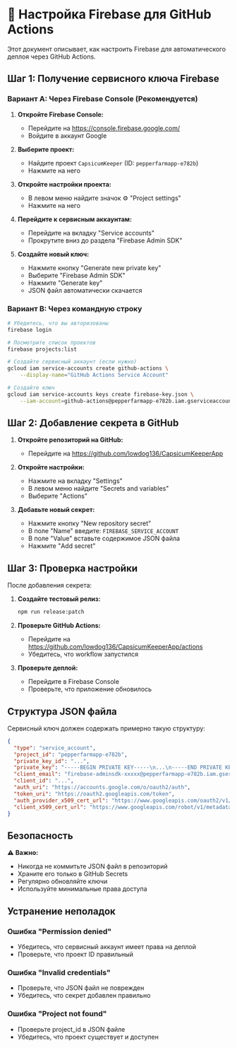# 🔐 Настройка Firebase для GitHub Actions

Этот документ описывает, как настроить Firebase для автоматического деплоя через GitHub Actions.

## Шаг 1: Получение сервисного ключа Firebase

### Вариант A: Через Firebase Console (Рекомендуется)

1. **Откройте Firebase Console:**

   - Перейдите на https://console.firebase.google.com/
   - Войдите в аккаунт Google

2. **Выберите проект:**

   - Найдите проект `CapsicumKeeper` (ID: `pepperfarmapp-e782b`)
   - Нажмите на него

3. **Откройте настройки проекта:**

   - В левом меню найдите значок ⚙️ "Project settings"
   - Нажмите на него

4. **Перейдите к сервисным аккаунтам:**

   - Перейдите на вкладку "Service accounts"
   - Прокрутите вниз до раздела "Firebase Admin SDK"

5. **Создайте новый ключ:**
   - Нажмите кнопку "Generate new private key"
   - Выберите "Firebase Admin SDK"
   - Нажмите "Generate key"
   - JSON файл автоматически скачается

### Вариант B: Через командную строку

```bash
# Убедитесь, что вы авторизованы
firebase login

# Посмотрите список проектов
firebase projects:list

# Создайте сервисный аккаунт (если нужно)
gcloud iam service-accounts create github-actions \
    --display-name="GitHub Actions Service Account"

# Создайте ключ
gcloud iam service-accounts keys create firebase-key.json \
    --iam-account=github-actions@pepperfarmapp-e782b.iam.gserviceaccount.com
```

## Шаг 2: Добавление секрета в GitHub

1. **Откройте репозиторий на GitHub:**

   - Перейдите на https://github.com/lowdog136/CapsicumKeeperApp

2. **Откройте настройки:**

   - Нажмите на вкладку "Settings"
   - В левом меню найдите "Secrets and variables"
   - Выберите "Actions"

3. **Добавьте новый секрет:**
   - Нажмите кнопку "New repository secret"
   - В поле "Name" введите: `FIREBASE_SERVICE_ACCOUNT`
   - В поле "Value" вставьте содержимое JSON файла
   - Нажмите "Add secret"

## Шаг 3: Проверка настройки

После добавления секрета:

1. **Создайте тестовый релиз:**

   ```bash
   npm run release:patch
   ```

2. **Проверьте GitHub Actions:**

   - Перейдите на https://github.com/lowdog136/CapsicumKeeperApp/actions
   - Убедитесь, что workflow запустился

3. **Проверьте деплой:**
   - Перейдите в Firebase Console
   - Проверьте, что приложение обновилось

## Структура JSON файла

Сервисный ключ должен содержать примерно такую структуру:

```json
{
  "type": "service_account",
  "project_id": "pepperfarmapp-e782b",
  "private_key_id": "...",
  "private_key": "-----BEGIN PRIVATE KEY-----\n...\n-----END PRIVATE KEY-----\n",
  "client_email": "firebase-adminsdk-xxxxx@pepperfarmapp-e782b.iam.gserviceaccount.com",
  "client_id": "...",
  "auth_uri": "https://accounts.google.com/o/oauth2/auth",
  "token_uri": "https://oauth2.googleapis.com/token",
  "auth_provider_x509_cert_url": "https://www.googleapis.com/oauth2/v1/certs",
  "client_x509_cert_url": "https://www.googleapis.com/robot/v1/metadata/x509/firebase-adminsdk-xxxxx%40pepperfarmapp-e782b.iam.gserviceaccount.com"
}
```

## Безопасность

⚠️ **Важно:**

- Никогда не коммитьте JSON файл в репозиторий
- Храните его только в GitHub Secrets
- Регулярно обновляйте ключи
- Используйте минимальные права доступа

## Устранение неполадок

### Ошибка "Permission denied"

- Убедитесь, что сервисный аккаунт имеет права на деплой
- Проверьте, что проект ID правильный

### Ошибка "Invalid credentials"

- Проверьте, что JSON файл не поврежден
- Убедитесь, что секрет добавлен правильно

### Ошибка "Project not found"

- Проверьте project_id в JSON файле
- Убедитесь, что проект существует и доступен
